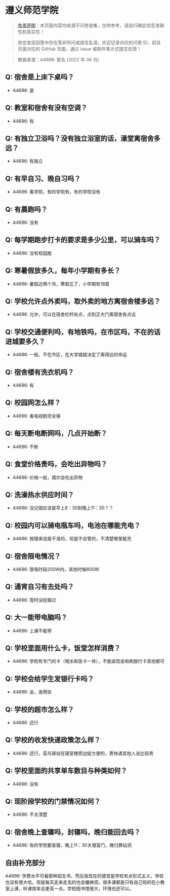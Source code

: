 # 遵义师范学院

> [免责声明](https://colleges.chat/#_3)：本页面内容均来源于问卷收集，仅供参考，请自行确定信息准确性和真实性！

> 若您发现回答中存在答非所问或胡言乱语，欢迎记录对应的问卷 ID，前往页面对应的 GitHub 页面，通过 issue 或邮件等方式提交反馈！

> 数据来源：A4696: 匿名 (2022 年 06 月)

## Q: 宿舍是上床下桌吗？

- A4696: 是

## Q: 教室和宿舍有没有空调？

- A4696: 有

## Q: 有独立卫浴吗？没有独立浴室的话，澡堂离宿舍多远？

- A4696: 有独立

## Q: 有早自习、晚自习吗？

- A4696: 看学院，有的学院有，有的学院没有

## Q: 有晨跑吗？

- A4696: 没有

## Q: 每学期跑步打卡的要求是多少公里，可以骑车吗？

- A4696: 没有校园跑

## Q: 寒暑假放多久，每年小学期有多长？

- A4696: 暑假近两个月，寒假忘了，小学期有18周

## Q: 学校允许点外卖吗，取外卖的地方离宿舍楼多远？

- A4696: 允许，可以在宿舍栏杆处点，点到正大门离宿舍有点远

## Q: 学校交通便利吗，有地铁吗，在市区吗，不在的话进城要多久？

- A4696: 一般，不在市区，在大学城就决定了离得远的命运

## Q: 宿舍楼有洗衣机吗？

- A4696: 有

## Q: 校园网怎么样？

- A4696: 看电视剧完全够

## Q: 每天断电断网吗，几点开始断？

- A4696: 不断

## Q: 食堂价格贵吗，会吃出异物吗？

- A4696: 价格一般，偶尔会吃出异物

## Q: 洗澡热水供应时间？

- A4696: 没记错应该是早上8：30到晚上11：30？？

## Q: 校园内可以骑电瓶车吗，电池在哪能充电？

- A4696: 按理来说是不准的，但是不会管的，不清楚哪里能充

## Q: 宿舍限电情况？

- A4696: 限电时段200W内，其他时候800W

## Q: 通宵自习有去处吗？

- A4696: 暂时没挖掘过

## Q: 大一能带电脑吗？

- A4696: 上课不能带

## Q: 学校里面用什么卡，饭堂怎样消费？

- A4696: 学校有专门的卡（喝水和饭卡一体），不能收现金和刷银行卡其他都可

## Q: 学校会给学生发银行卡吗？

- A4696: 会，发两张

## Q: 学校的超市怎么样？

- A4696: 还行

## Q: 学校的收发快递政策怎么样？

- A4696: 还行，菜鸟驿站在寝室楼旁边挺方便的，寄快递其他人说比较贵

## Q: 学校里面的共享单车数目与种类如何？

- A4696: 没有

## Q: 现阶段学校的门禁情况如何？

- A4696: 不太清楚

## Q: 宿舍晚上查寝吗，封寝吗，晚归能回去吗？

- A4696: 有的学院要查寝，晚上11：30关寝室门，晚归靠钻洞

## 自由补充部分

A4696: 学费水平可看那种招生书，然后我现在的感觉是学校有点形式主义，学校也没有很大哈，但是每天走来走去的也会嫌麻烦。很多课都是只有自己班的在小教室上课，听课效率会更高一点。学校图书馆很大，环境也还可以。